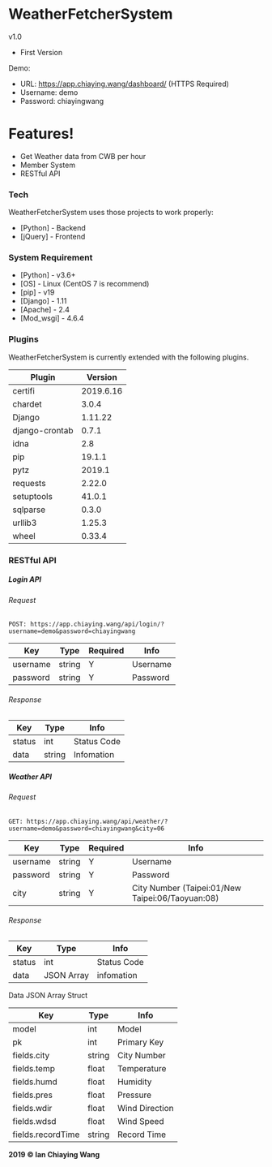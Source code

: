 # WeatherFetcherSystem

v1.0
  - First Version

Demo:
  - URL: https://app.chiaying.wang/dashboard/ (HTTPS Required)
  - Username: demo
  - Password: chiayingwang

# Features!

  - Get Weather data from CWB per hour
  - Member System
  - RESTful API

### Tech

WeatherFetcherSystem uses those projects to work properly:

* [Python] - Backend
* [jQuery] - Frontend


### System Requirement

* [Python] - v3.6+
* [OS] - Linux (CentOS 7 is recommend)
* [pip] - v19
* [Django] - 1.11
* [Apache] - 2.4
* [Mod_wsgi] - 4.6.4

### Plugins

WeatherFetcherSystem is currently extended with the following plugins. 

| Plugin | Version |
| ------ | ------ |
| certifi       | 2019.6.16 |
| chardet      | 3.0.4 |
| Django    | 1.11.22 |
| django-crontab | 0.7.1 |
| idna         | 2.8 |
| pip        | 19.1.1 |
| pytz          | 2019.1 |
| requests     | 2.22.0 |
| setuptools    | 41.0.1 |
| sqlparse           | 0.3.0 |
| urllib3      | 1.25.3 |
| wheel   | 0.33.4 |


### RESTful API


##### Login API 

###### Request
`POST: https://app.chiaying.wang/api/login/?username=demo&password=chiayingwang`

| Key | Type | Required | Info |
| ------ | ------ | ------ | ------ |
| username | string | Y | Username |
| password | string | Y | Password |

###### Response

| Key | Type  | Info |
| ------ | ------ | ------ | 
| status | int | Status Code |
| data | string | Infomation |


##### Weather API 

###### Request
`GET: https://app.chiaying.wang/api/weather/?username=demo&password=chiayingwang&city=06`

| Key | Type | Required | Info |
| ------ | ------ | ------ |------ |
| username | string | Y | Username |
| password | string | Y | Password |
| city | string | Y | City Number (Taipei:01/New Taipei:06/Taoyuan:08) |

###### Response

| Key | Type  | Info |
| ------ | ------ | ------ | 
| status | int | Status Code |
| data | JSON Array | infomation |

Data JSON Array Struct

| Key | Type  | Info |
| ------ | ------ | ------ | 
| model | int | Model |
| pk | int | Primary Key |
| fields.city | string | City Number |
| fields.temp | float | Temperature |
| fields.humd | float | Humidity |
| fields.pres | float | Pressure |
| fields.wdir | float | Wind Direction |
| fields.wdsd | float | Wind Speed |
| fields.recordTime | string | Record Time |


**2019 © Ian Chiaying Wang**


